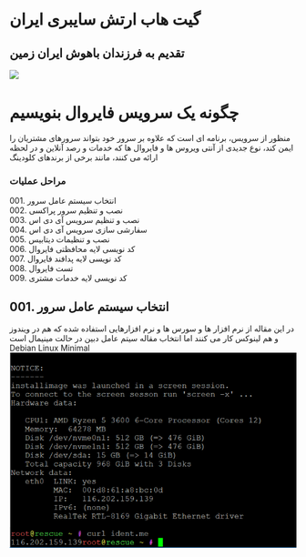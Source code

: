 <h1>گیت هاب ارتش سایبری ایران</h1>
<h2>تقدیم به فرزندان باهوش ایران زمین</h2>
<img src="https://github.com/dewebdes/Iranian-Cyber-Army/blob/master/snort/snorty/1024b.jpg" />
<h1>چگونه یک سرویس فایروال بنویسیم</h1>

<p>
منظور از سرویس، برنامه ای است که علاوه بر سرور خود بتواند سرورهای مشتریان را ایمن کند، نوع جدیدی از آنتی ویروس ها و فایروال ها 
 که خدمات و رصد آنلاین و در لحظه ارائه می کنند، مانند برخی از برندهای کلودینگ
</p>  
<h3>مراحل عملیات</h3>
<p>
001. انتخاب سیستم عامل سرور
<br>
002. نصب و تنظیم سرور پراکسی
<br>
003. نصب و تنظیم سرویس آی دی اس
<br>
004. سفارشی سازی سرویس آی دی اس
<br>
005. نصب و تنظیمات دیتابیس
<br>
006. کد نویسی لایه محافظتی فایروال
<br>
007. کد نویسی لایه پدافند فایروال
<br>
008. تست فایروال
<br>
009. کد نویسی لایه خدمات مشتری
<p>
 
<h2>
001. انتخاب سیستم عامل سرور
</h2>
<p>
در این مقاله از نرم افزار ها و سورس ها و نرم افزارهایی استفاده شده که هم  در ویندوز و هم لینوکس کار می کنند اما انتخاب 
مقاله سیتم عامل دبین در حالت مینیمال است
Debian Linux Minimal
<img src='https://github.com/dewebdes/fereng/blob/master/hub/001.PNG' />
 
